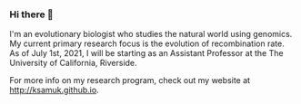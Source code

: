 ### Hi there 👋

<!--
**ksamuk/ksamuk** is a ✨ _special_ ✨ repository because its `README.md` (this file) appears on your GitHub profile.

Here are some ideas to get you started:

- 🔭 I’m currently working on ...
- 🌱 I’m currently learning ...
- 👯 I’m looking to collaborate on ...
- 🤔 I’m looking for help with ...
- 💬 Ask me about ...
- 📫 How to reach me: ...
- 😄 Pronouns: ...
- ⚡ Fun fact: ...
-->

I'm an evolutionary biologist who studies the natural world using genomics. My current primary research focus is the evolution of recombination rate. As of July 1st, 2021, I will be starting as an Assistant Professor at the The University of California, Riverside. 

For more info on my research program, check out my website at http://ksamuk.github.io.
